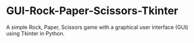 # GUI-Rock-Paper-Scissors-Tkinter
A simple Rock, Paper, Scissors game with a graphical user interface (GUI) using Tkinter in Python.
